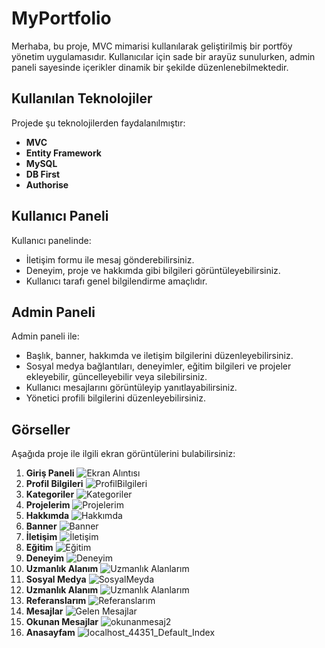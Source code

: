 # MyPortfolio

Merhaba, bu proje, MVC mimarisi kullanılarak geliştirilmiş bir portföy yönetim uygulamasıdır. Kullanıcılar için sade bir arayüz sunulurken, admin paneli sayesinde içerikler dinamik bir şekilde düzenlenebilmektedir.

## Kullanılan Teknolojiler
Projede şu teknolojilerden faydalanılmıştır:

- **MVC**
- **Entity Framework**
- **MySQL**
- **DB First**
- **Authorise**

## Kullanıcı Paneli
Kullanıcı panelinde:
- İletişim formu ile mesaj gönderebilirsiniz.
- Deneyim, proje ve hakkımda gibi bilgileri görüntüleyebilirsiniz.
- Kullanıcı tarafı genel bilgilendirme amaçlıdır.

## Admin Paneli
Admin paneli ile:
- Başlık, banner, hakkımda ve iletişim bilgilerini düzenleyebilirsiniz.
- Sosyal medya bağlantıları, deneyimler, eğitim bilgileri ve projeler ekleyebilir, güncelleyebilir veya silebilirsiniz.
- Kullanıcı mesajlarını görüntüleyip yanıtlayabilirsiniz.
- Yönetici profili bilgilerini düzenleyebilirsiniz.

## Görseller
Aşağıda proje ile ilgili ekran görüntülerini bulabilirsiniz:
1) **Giriş Paneli**
   ![Ekran Alıntısı](https://github.com/user-attachments/assets/7302c073-b59f-4859-b018-424f0d4f459b)
2) **Profil Bilgileri**
   ![ProfilBilgileri](https://github.com/user-attachments/assets/2410a70c-5776-44f3-842e-34262384aa55)
3) **Kategoriler**
   ![Kategoriler](https://github.com/user-attachments/assets/43e1bff9-2d29-48fc-8dc5-749495608d60)
4) **Projelerim**
   ![Projelerim](https://github.com/user-attachments/assets/1c2c3b39-f9f9-4ac2-a066-902433ae50fa)
5) **Hakkımda**
   ![Hakkımda](https://github.com/user-attachments/assets/c1b61a44-2b0d-4858-8651-92170d0d841a)
6) **Banner**
    ![Banner](https://github.com/user-attachments/assets/bea9aab9-72e4-4239-8e64-a38f775287cc)
7) **İletişim**
    ![İletişim](https://github.com/user-attachments/assets/7d29b40f-0c6f-471d-9a21-fe36fb40da60)
8) **Eğitim**
    ![Eğitim](https://github.com/user-attachments/assets/d2d73d75-f46a-4cf3-b6f2-0d46998a41f0)
9) **Deneyim**
    ![Deneyim](https://github.com/user-attachments/assets/767bec49-aa97-47d6-84f2-ab669fa67df1)
10) **Uzmanlık Alanım**
    ![Uzmanlık Alanlarım](https://github.com/user-attachments/assets/5ef8c97b-b7b1-46f1-947d-e75c0b3f72bf)
11) **Sosyal Medya**
    ![SosyalMeyda](https://github.com/user-attachments/assets/9601588b-ee56-4643-bb9d-6c6f1ef15959)
12) **Uzmanlık Alanım**
    ![Uzmanlık Alanlarım](https://github.com/user-attachments/assets/11bd5c90-383f-4918-9960-b9b4774c2561)
13) **Referanslarım**
    ![Referanslarım](https://github.com/user-attachments/assets/b4264486-81b9-4df2-8008-a89205d030d4)
14) **Mesajlar**
    ![Gelen Mesajlar](https://github.com/user-attachments/assets/fa215d7c-af64-4a1b-85a3-f29ef35d2b19)
15) **Okunan Mesajlar**
 ![okunanmesaj2](https://github.com/user-attachments/assets/57bee3ac-b6bc-40a0-bbc8-e5ea599762b8)
16) **Anasayfam**
    ![localhost_44351_Default_Index](https://github.com/user-attachments/assets/96845a77-7e45-4d65-9948-f4dbec083e10)




    


